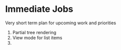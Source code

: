# Immediate Jobs

Very short term plan for upcoming work and priorities

1. Partial tree rendering
1. View mode for list items
1. 